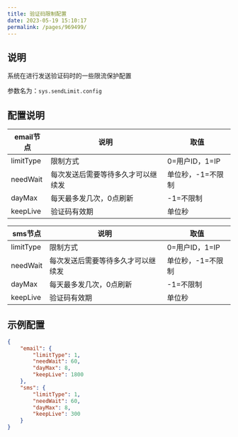 ```yaml
---
title: 验证码限制配置
date: 2023-05-19 15:10:17
permalink: /pages/969499/
---
```

## 说明

系统在进行发送验证码时的一些限流保护配置

参数名为：`sys.sendLimit.config`

## 配置说明


| email节点 | 说明               | 取值                              |
|------------|------------------|---------------------------------|
| limitType | 限制方式             | 0=用户ID，1=IP                            |
| needWait   | 每次发送后需要等待多久才可以继续发              | 单位秒，-1=不限制 |
| dayMax     | 每天最多发几次，0点刷新 | -1=不限制                           |
| keepLive     | 验证码有效期 | 单位秒                           |

| sms节点 | 说明               | 取值                              |
|------------|------------------|---------------------------------|
| limitType | 限制方式             | 0=用户ID，1=IP                            |
| needWait   | 每次发送后需要等待多久才可以继续发              | 单位秒，-1=不限制 |
| dayMax     | 每天最多发几次，0点刷新 | -1=不限制                           |
| keepLive     | 验证码有效期 | 单位秒                           |

## 示例配置

```json
{
	"email": {
		"limitType": 1,
		"needWait": 60,
		"dayMax": 8,
		"keepLive": 1800
	},
	"sms": {
		"limitType": 1,
		"needWait": 60,
		"dayMax": 8,
		"keepLive": 300
	}
}
```
